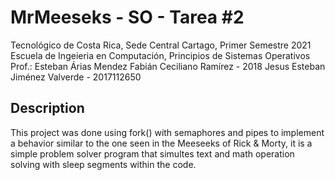# MrMeeseks - SO - Tarea #2
Tecnológico de Costa Rica, Sede Central Cartago, Primer Semestre 2021
Escuela de Ingeieria en Computación, Principios de Sistemas Operativos
Prof.: Esteban Árias Mendez 
Fabián Ceciliano Ramírez - 2018
Jesus Esteban Jiménez Valverde - 2017112650

## Description
This project was done using fork() with semaphores and pipes to implement a behavior similar to the one seen in the Meeseeks of Rick & Morty, it is a simple problem solver program that simultes text and math operation solving with sleep segments within the code.